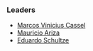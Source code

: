 ### Leaders

* [Marcos Vinicius Cassel](mailto:marcos.cassel@owasp.org)
* [Mauricio Ariza](mailto:mauricio.ariza@owasp.org)
* [Eduardo Schultze](mailto:eduardo.schultze@owasp.org)
